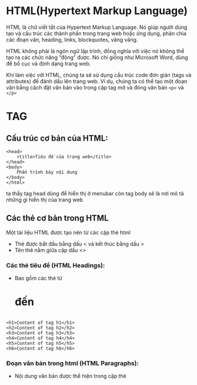 # HTML(Hypertext Markup Language)
HTML là chữ viết tắt của Hypertext Markup Language. Nó giúp người dùng tạo và cấu trúc các thành phần trong trang web hoặc ứng dụng, phân chia các đoạn văn, heading, links, blockquotes, vâng vâng.

HTML không phải là ngôn ngữ lập trình, đồng nghĩa với việc nó không thể tạo ra các chức năng “động” được. Nó chỉ giống như Microsoft Word, dùng để bố cục và định dạng trang web.

Khi làm việc với HTML, chúng ta sẽ sử dụng cấu trúc code đơn giản (tags và attributes) để đánh dấu lên trang web. Ví dụ, chúng ta có thể tạo một đoạn văn bằng cách đặt văn bản vào trong cặp tag mở và đóng văn bản `<p>` và `</p>`
# TAG
## Cấu trúc cơ bản của HTML:
```
<head>
    <title>Tiêu đề của trang web</title>
</head>
<body>
    Phần trình bày nội dung
</body>
</html>
```
ta thấy tag head dùng để hiển thị ở menubar còn tag body sẽ là nơi mô tả những gì hiển thị của trang web
## Các thẻ cơ bản trong HTML
Một tài liệu HTML được tạo nên từ các cặp thẻ html

- Thẻ được bắt đầu bằng dấu < và kết thúc bằng dấu >
- Tên thẻ nằm giữa cặp dấu <>
### Các thẻ tiêu đề (HTML Headings):
- Bao gồm các thẻ từ <h1> đến <h6>
```
<h1>Content of tag h1</h1>
<h2>Content of tag h2</h2>
<h3>Content of tag h3</h3>
<h4>Content of tag h4</h4>
<h5>Content of tag h5</h5>
<h6>Content of tag h6</h6>
```
### Đoạn văn bản trong html (HTML Paragraphs):
- Nội dung văn bản được thể hiện trong cặp thẻ <p></p>
